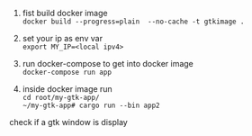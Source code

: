 
1. fist build docker image<br />
    ```docker build --progress=plain  --no-cache -t gtkimage .```<br />

2. set your ip as env var<br />
```export MY_IP=<local ipv4>```<br />
3. run docker-compose to get into docker image <br />
```docker-compose run app```<br />
4. inside docker image run<br />
```cd root/my-gtk-app/```<br />
```~/my-gtk-app# cargo run --bin app2```<br />

check if a gtk window is display<br />
